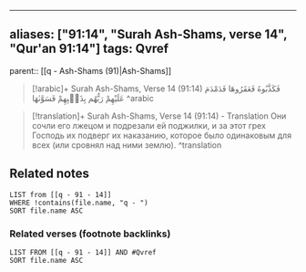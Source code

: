 
---
aliases: ["91:14", "Surah Ash-Shams, verse 14", "Qur'an 91:14"]
tags: Qvref
---

parent:: [[q - Ash-Shams (91)|Ash-Shams]]

> [!arabic]+ Surah Ash-Shams, Verse 14 (91:14)
> <span class="quran-arabic">فَكَذَّبُوهُ فَعَقَرُوهَا فَدَمْدَمَ عَلَيْهِمْ رَبُّهُم بِذَنۢبِهِمْ فَسَوَّىٰهَا</span>
^arabic

> [!translation]+ Surah Ash-Shams, Verse 14 (91:14) - Translation
> Они сочли его лжецом и подрезали ей поджилки, и за этот грех Господь их подверг их наказанию, которое было одинаковым для всех (или сровнял над ними землю).
^translation



## Related notes
```dataview
LIST from [[q - 91 - 14]]
WHERE !contains(file.name, "q - ")
SORT file.name ASC
```

### Related verses (footnote backlinks)
```dataview
LIST FROM [[q - 91 - 14]] AND #Qvref
SORT file.name ASC
```

